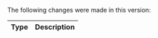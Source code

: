 The following changes were made in this version:

| Type | Description |
| ---- | ----------- |


[comment]: # (Use one of the following types: bugfix, feature, new-tool)